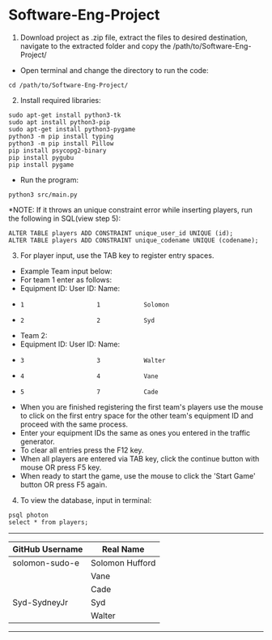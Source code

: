 # Software-Eng-Project

  1. Download project as .zip file, extract the files to desired destination, navigate to the extracted folder and copy the /path/to/Software-Eng-Project/
  - Open terminal and change the directory to run the code:
  ```
  cd /path/to/Software-Eng-Project/
  ```

  2. Install required libraries:
  ```    
  sudo apt-get install python3-tk
  sudo apt install python3-pip
  sudo apt-get install python3-pygame
  python3 -m pip install typing
  python3 -m pip install Pillow
  pip install psycopg2-binary
  pip install pygubu
  pip install pygame
  ```
  - Run the program:
  ```
  python3 src/main.py
  ```
*NOTE: If it throws an unique constraint error while inserting players, run the following in SQL(view step 5):
  ```
  ALTER TABLE players ADD CONSTRAINT unique_user_id UNIQUE (id);
  ALTER TABLE players ADD CONSTRAINT unique_codename UNIQUE (codename);
  ```

  3. For player input, use the TAB key to register entry spaces.
  - Example Team input below: 
  - For team 1 enter as follows:
  - Equipment ID:          User ID:       Name:
  -     1                    1            Solomon
  -     2                    2            Syd
  - Team 2:
  - Equipment ID:          User ID:       Name:
  -     3                    3            Walter
  -     4                    4            Vane
  -     5                    7            Cade
  - When you are finished registering the first team's players use the mouse to click on the first entry space for the other team's equipment ID and proceed with the same process.
  - Enter your equipment IDs the same as ones you entered in the traffic generator.
  - To clear all entries press the F12 key. 
  - When all players are entered via TAB key, click the continue button with mouse OR press F5 key. 
  - When ready to start the game, use the mouse to click the 'Start Game' button OR press F5 again.

  4. To view the database, input in terminal:
  ```
  psql photon
  select * from players;
  ```
 _______________________________________
| GitHub Username | Real Name       |
|--------------|-----------------|
| solomon-sudo-e | Solomon Hufford |
|              | Vane            |
|    | Cade            |
| Syd-SydneyJr  | Syd             |
|   | Walter          |
 _______________________________________
